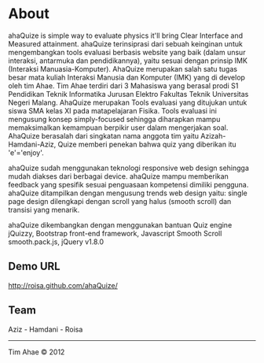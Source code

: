 About
=====
ahaQuize is simple way to evaluate physics it'll bring Clear Interface and Measured attainment. ahaQuize terinsiprasi dari sebuah keinginan untuk mengembangkan tools evaluasi berbasis website yang baik (dalam unsur interaksi, antarmuka dan pendidikannya), yaitu sesuai dengan prinsip IMK (Interaksi Manuasia-Komputer). AhaQuize merupakan salah satu tugas besar mata kuliah Interaksi Manusia dan Komputer (IMK) yang di develop oleh tim Ahae. Tim Ahae terdiri dari 3 Mahasiswa yang berasal prodi S1 Pendidikan Teknik Informatika Jurusan Elektro Fakultas Teknik Universitas Negeri Malang. AhaQuize merupakan Tools evaluasi yang ditujukan untuk siswa SMA kelas XI pada matapelajaran Fisika. Tools evaluasi ini mengusung konsep simply-focused sehingga diharapkan mampu memaksimalkan kemampuan berpikir user dalam mengerjakan soal. AhaQuize berasalah dari singkatan nama anggota tim yaitu Azizah-Hamdani-Aziz, Quize memberi penekan bahwa quiz yang diberikan itu 'e'='enjoy'. 

ahaQuize sudah menggunakan teknologi responsive web design sehingga mudah diakses dari berbagai device. 
ahaQuize mampu memberikan feedback yang spesifik sesuai penguasaan kompetensi dimiliki pengguna. 
ahaQuize ditampilkan dengan mengusung trends web design yaitu: single page design dilengkapi dengan scroll yang halus (smooth scroll) dan transisi yang menarik.

ahaQuize dikembangkan dengan menggunakan bantuan Quiz engine jQuizzy, Bootstrap front-end framework, Javascript Smooth Scroll smooth.pack.js, jQuery v1.8.0


Demo URL
--------
http://roisa.github.com/ahaQuize/


Team
----
Aziz - Hamdani - Roisa

----
Tim Ahae © 2012


